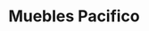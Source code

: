 ---
title: "Muebles Pacifico"
url: /ciudad-autonoma-de-buenos-aires/muebles-pacifico/
shop: Möbel
---